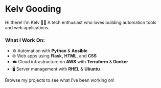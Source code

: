 # Kelv Gooding

Hi there! I'm Kelv 👋🏾 A tech enthusiast who loves building automation tools and web applications.

### What I Work On:
- ⚙️ Automation with **Python** & **Ansible**
- 🌐 Web apps using **Flask**, **HTML**, and **CSS**
- ☁️ Cloud infrastructure on **AWS** with **Terraform** & **Docker**
- 🖥️ Server management with **RHEL** & **Ubuntu**

Browse my projects to see what I’ve been working on!
